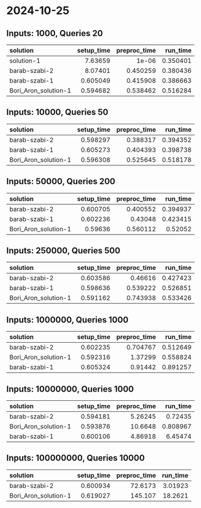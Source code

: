 # 2024-10-25

## Inputs: 1000, Queries 20

| solution             |   setup_time |   preproc_time |   run_time |
|:---------------------|-------------:|---------------:|-----------:|
| solution-1           |     7.63659  |       1e-06    |   0.350401 |
| barab-szabi-2        |     8.07401  |       0.450259 |   0.380436 |
| barab-szabi-1        |     0.605049 |       0.415908 |   0.386663 |
| Bori_Aron_solution-1 |     0.594682 |       0.538462 |   0.516284 |

## Inputs: 10000, Queries 50

| solution             |   setup_time |   preproc_time |   run_time |
|:---------------------|-------------:|---------------:|-----------:|
| barab-szabi-2        |     0.598297 |       0.388317 |   0.394352 |
| barab-szabi-1        |     0.605273 |       0.404393 |   0.398738 |
| Bori_Aron_solution-1 |     0.596308 |       0.525645 |   0.518178 |

## Inputs: 50000, Queries 200

| solution             |   setup_time |   preproc_time |   run_time |
|:---------------------|-------------:|---------------:|-----------:|
| barab-szabi-2        |     0.600705 |       0.400552 |   0.394937 |
| barab-szabi-1        |     0.602236 |       0.43048  |   0.423415 |
| Bori_Aron_solution-1 |     0.59636  |       0.560112 |   0.52052  |

## Inputs: 250000, Queries 500

| solution             |   setup_time |   preproc_time |   run_time |
|:---------------------|-------------:|---------------:|-----------:|
| barab-szabi-2        |     0.603586 |       0.46616  |   0.427423 |
| barab-szabi-1        |     0.598636 |       0.539222 |   0.526851 |
| Bori_Aron_solution-1 |     0.591162 |       0.743938 |   0.533426 |

## Inputs: 1000000, Queries 1000

| solution             |   setup_time |   preproc_time |   run_time |
|:---------------------|-------------:|---------------:|-----------:|
| barab-szabi-2        |     0.602235 |       0.704767 |   0.512649 |
| Bori_Aron_solution-1 |     0.592316 |       1.37299  |   0.558824 |
| barab-szabi-1        |     0.605324 |       0.91442  |   0.891257 |

## Inputs: 10000000, Queries 1000

| solution             |   setup_time |   preproc_time |   run_time |
|:---------------------|-------------:|---------------:|-----------:|
| barab-szabi-2        |     0.594181 |        5.26245 |   0.72435  |
| Bori_Aron_solution-1 |     0.593876 |       10.6648  |   0.808967 |
| barab-szabi-1        |     0.600106 |        4.86918 |   6.45474  |

## Inputs: 100000000, Queries 10000

| solution             |   setup_time |   preproc_time |   run_time |
|:---------------------|-------------:|---------------:|-----------:|
| barab-szabi-2        |     0.600934 |        72.6173 |    3.01923 |
| Bori_Aron_solution-1 |     0.619027 |       145.107  |   18.2621  |